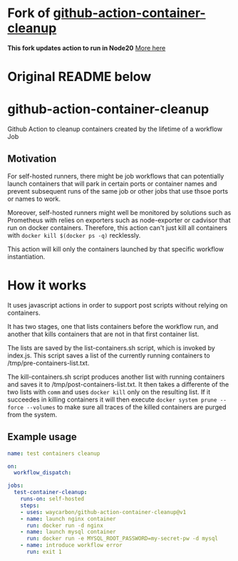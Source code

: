 # Fork of [github-action-container-cleanup](https://github.com/waycarbon/github-action-container-cleanup)

**This fork updates action to run in Node20**
[More here](https://github.blog/changelog/2023-09-22-github-actions-transitioning-from-node-16-to-node-20/)

# Original README below

# github-action-container-cleanup

Github Action to cleanup containers created by the lifetime of a workflow Job

## Motivation

For self-hosted runners, there might be job workflows that can potentially launch containers 
that will park in certain ports or container names and prevent subsequent runs of the same job
or other jobs that use thsoe ports or names to work.

Moreover, self-hosted runners might well be monitored by solutions such as Prometheus with relies
on exporters such as node-exporter or cadvisor that run on docker containers. Therefore, this
action can't just kill all containers with `docker kill $(docker ps -q)` recklessly.

This action will kill only the containers launched by that specific workflow instantiation.

# How it works

It uses javascript actions in order to support post scripts without relying on containers.

It has two stages, one that lists containers before the workflow run, and another that kills
containers that are not in that first container list.

The lists are saved by the list-containers.sh script, which is invoked by index.js. This
script saves a list of the currently running containers to /tmp/pre-containers-list.txt.

The kill-containers.sh script produces another list with running containers and saves it
to /tmp/post-containers-list.txt. It then takes a differente of the two lists with `comm`
and uses `docker kill` only on the resulting list. If it succeedes in killing containers
it will then execute `docker system prune --force --volumes` to make sure all traces of
the killed containers are purged from the system.

## Example usage

```yml
name: test containers cleanup

on:
  workflow_dispatch:

jobs:
  test-container-cleanup:
    runs-on: self-hosted
    steps:
    - uses: waycarbon/github-action-container-cleanup@v1
    - name: launch nginx container
      run: docker run -d nginx
    - name: launch mysql container
      run: docker run -e MYSQL_ROOT_PASSWORD=my-secret-pw -d mysql
    - name: introduce workflow error
      run: exit 1

```
